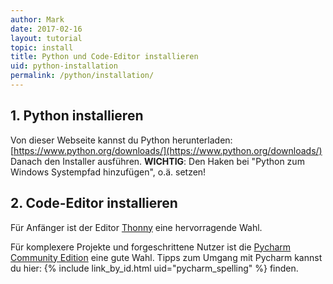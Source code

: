 ```yaml
---
author: Mark
date: 2017-02-16  
layout: tutorial
topic: install
title: Python und Code-Editor installieren
uid: python-installation
permalink: /python/installation/
---
```


## 1. Python installieren

Von dieser Webseite kannst du Python herunterladen: [https://www.python.org/downloads/](https://www.python.org/downloads/)
Danach den Installer ausführen. **WICHTIG**: Den Haken bei "Python zum Windows Systempfad hinzufügen", o.ä. setzen!

## 2. Code-Editor installieren

Für Anfänger ist der Editor [Thonny](http://thonny.org/) eine hervorragende Wahl.

Für komplexere Projekte und forgeschrittene Nutzer ist die [Pycharm Community Edition](https://www.jetbrains.com/pycharm/download/) eine gute Wahl. Tipps zum Umgang mit Pycharm kannst du hier: {% include link_by_id.html uid="pycharm_spelling" %} finden.

